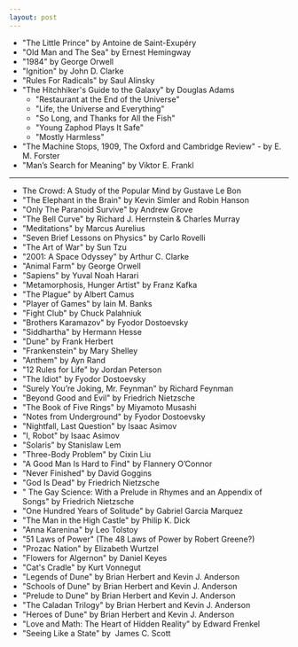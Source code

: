 ```yaml
---
layout: post
---
```



 - "The Little Prince" by Antoine de Saint-Exupéry
 - "Old Man and The Sea" by Ernest Hemingway
 - "1984" by George Orwell
 - "Ignition" by John D. Clarke
 - "Rules For Radicals" by Saul Alinsky
 - "The Hitchhiker's Guide to the Galaxy" by Douglas Adams
    - "Restaurant at the End of the Universe"
    - "Life, the Universe and Everything"
    - "So Long, and Thanks for All the Fish"
    - "Young Zaphod Plays It Safe"
    - "Mostly Harmless"
 - "The Machine Stops, 1909, The Oxford and Cambridge Review" - by E. M. Forster
 - "Man’s Search for Meaning" by Viktor E. Frankl

---
 - The Crowd: A Study of the Popular Mind by Gustave Le Bon
 - "The Elephant in the Brain" by Kevin Simler and Robin Hanson
 - "Only The Paranoid Survive" by Andrew Grove
 - "The Bell Curve" by Richard J. Herrnstein & Charles Murray
 - "Meditations" by Marcus Aurelius
 - "Seven Brief Lessons on Physics" by Carlo Rovelli
 - "The Art of War" by Sun Tzu
 - "2001: A Space Odyssey" by Arthur C. Clarke
 - "Animal Farm" by George Orwell
 - "Sapiens" by Yuval Noah Harari
 - "Metamorphosis, Hunger Artist" by Franz Kafka
 - "The Plague" by Albert Camus
 - "Player of Games" by Iain M. Banks
 - "Fight Club" by Chuck Palahniuk
 - "Brothers Karamazov" by Fyodor Dostoevsky
 - "Siddhartha" by Hermann Hesse
 - "Dune" by Frank Herbert
 - "Frankenstein" by Mary Shelley
 - "Anthem" by Ayn Rand
 - "12 Rules for Life" by Jordan Peterson
 - "The Idiot" by Fyodor Dostoevsky
 - "Surely You’re Joking, Mr. Feynman" by Richard Feynman
 - "Beyond Good and Evil" by Friedrich Nietzsche
 - "The Book of Five Rings" by Miyamoto Musashi
 - "Notes from Underground" by Fyodor Dostoevsky
 - "Nightfall, Last Question" by Isaac Asimov
 - "I, Robot" by Isaac Asimov
 - "Solaris" by Stanislaw Lem
 - "Three-Body Problem" by Cixin Liu
 - "A Good Man Is Hard to Find" by Flannery O’Connor
 - "Never Finished" by David Goggins
 - "God Is Dead" by Friedrich Nietzsche
 - " The Gay Science: With a Prelude in Rhymes and an Appendix of Songs" by Friedrich Nietzsche
 - "One Hundred Years of Solitude" by Gabriel Garcia Marquez
 - "The Man in the High Castle" by Philip K. Dick
 - "Anna Karenina" by Leo Tolstoy
 - "51 Laws of Power" (The 48 Laws of Power by Robert Greene?)
 - "Prozac Nation" by Elizabeth Wurtzel
 - "Flowers for Algernon" by Daniel Keyes
 - "Cat's Cradle" by Kurt Vonnegut
 - "Legends of Dune" by Brian Herbert and Kevin J. Anderson
 - "Schools of Dune" by Brian Herbert and Kevin J. Anderson
 - "Prelude to Dune" by Brian Herbert and Kevin J. Anderson
 - "The Caladan Trilogy" by Brian Herbert and Kevin J. Anderson
 - "Heroes of Dune" by Brian Herbert and Kevin J. Anderson
 - "Love and Math: The Heart of Hidden Reality" by Edward Frenkel
 - "Seeing Like a State" by  James C. Scott
